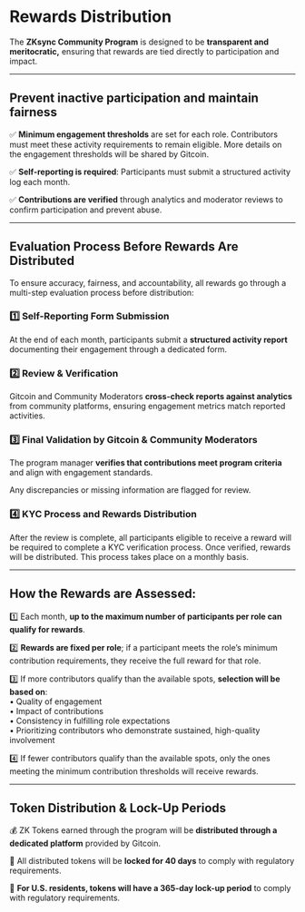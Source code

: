 # Rewards Distribution

The **ZKsync Community Program** is designed to be **transparent and meritocratic,** ensuring that rewards are tied directly to participation and impact.&#x20;

***

## Prevent inactive participation and maintain fairness

✅ **Minimum engagement thresholds** are set for each role. Contributors must meet these activity requirements to remain eligible. More details on the engagement thresholds will be shared by Gitcoin.

✅ **Self-reporting is required**: Participants must submit a structured activity log each month.

✅ **Contributions are verified** through analytics and moderator reviews to confirm participation and prevent abuse.

***

## Evaluation Process Before Rewards Are Distributed

To ensure accuracy, fairness, and accountability, all rewards go through a multi-step evaluation process before distribution:

### 1️⃣ Self-Reporting Form Submission

At the end of each month, participants submit a **structured activity report** documenting their engagement through a dedicated form.

### 2️⃣ Review & Verification

Gitcoin and Community Moderators **cross-check reports against analytics** from community platforms, ensuring engagement metrics match reported activities.

### 3️⃣ Final Validation by Gitcoin & Community Moderators

The program manager **verifies that contributions meet program criteria** and align with engagement standards.

Any discrepancies or missing information are flagged for review.

### 4️⃣ KYC Process and Rewards Distribution

After the review is complete, all participants eligible to receive a reward will be required to complete a KYC verification process. Once verified, rewards will be distributed. This process takes place on a monthly basis.

***

## How the Rewards are Assessed:

1️⃣ Each month, **up to the maximum number of participants per role can qualify for rewards**.

2️⃣ **Rewards are fixed per role**; if a participant meets the role’s minimum contribution requirements, they receive the full reward for that role.

3️⃣ If more contributors qualify than the available spots, **selection will be based on**:\
• Quality of engagement\
• Impact of contributions\
• Consistency in fulfilling role expectations\
• Prioritizing contributors who demonstrate sustained, high-quality involvement

4️⃣ If fewer contributors qualify than the available spots, only the ones meeting the minimum contribution thresholds will receive rewards.

***

## Token Distribution & Lock-Up Periods

💰 ZK Tokens earned through the program will be **distributed through a dedicated platform** provided by Gitcoin.

📌 All distributed tokens will be **locked for 40 days** to comply with regulatory requirements.

📌 **For U.S. residents, tokens will have a 365-day lock-up period** to comply with regulatory requirements.
